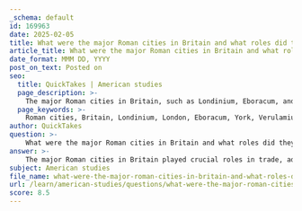```yaml
---
_schema: default
id: 169963
date: 2025-02-05
title: What were the major Roman cities in Britain and what roles did they play in trade and administration?
article_title: What were the major Roman cities in Britain and what roles did they play in trade and administration?
date_format: MMM DD, YYYY
post_on_text: Posted on
seo:
  title: QuickTakes | American studies
  page_description: >-
    The major Roman cities in Britain, such as Londinium, Eboracum, and Verulamium, played essential roles in trade, administration, and military operations, significantly contributing to the Romanization of the region.
  page_keywords: >-
    Roman cities, Britain, Londinium, London, Eboracum, York, Verulamium, St Albans, trade, administration, military operations, Romanization, economic growth, Roman culture, infrastructure, road network, cultural exchange
author: QuickTakes
question: >-
    What were the major Roman cities in Britain and what roles did they play in trade and administration?
answer: >-
    The major Roman cities in Britain played crucial roles in trade, administration, and military operations, significantly contributing to the Romanization of the region. Here are some of the key cities and their functions:\n\n1. **Londinium (London)**:\n   - **Role**: Londinium was the central trade and administrative hub of Roman Britain. Its strategic location on the River Thames facilitated trade and transport, making it a vital commercial center.\n   - **Significance**: The city served as a connection point between Britain and the rest of the Roman Empire. Its infrastructure, including roads and a port, supported economic growth and integration into Roman culture.\n\n2. **Eboracum (York)**:\n   - **Role**: Initially established as a military base, Eboracum later became a provincial capital. It served as a key location for military operations and administration.\n   - **Significance**: The city was important for controlling northern Britain and acted as a center for the Roman military presence in the region.\n\n3. **Verulamium (St Albans)**:\n   - **Role**: Verulamium was significant for its economic and cultural activities. It showcased Roman urban planning and architecture, reflecting the Roman influence on local society.\n   - **Significance**: The city contributed to the economic landscape of Roman Britain and played a role in the cultural integration of Roman and local practices.\n\nThese cities were interconnected through a well-developed Roman road network, which facilitated the movement of troops, goods, and information across the region. This infrastructure was essential for maintaining control over Britain and integrating it into the Roman Empire.\n\nIn summary, the major Roman cities in Britain were not only administrative and military centers but also vital hubs for trade and cultural exchange, playing a significant role in the Romanization process of the region.
subject: American studies
file_name: what-were-the-major-roman-cities-in-britain-and-what-roles-did-they-play-in-trade-and-administration.md
url: /learn/american-studies/questions/what-were-the-major-roman-cities-in-britain-and-what-roles-did-they-play-in-trade-and-administration
score: 8.5
---
```


&nbsp;